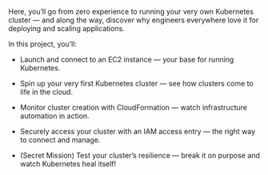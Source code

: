 Here, you’ll go from zero experience to running your very own Kubernetes cluster — and along the way, discover why engineers everywhere love it for deploying and scaling applications.

In this project, you’ll:

- Launch and connect to an EC2 instance — your base for running Kubernetes.

- Spin up your very first Kubernetes cluster — see how clusters come to life in the cloud.

- Monitor cluster creation with CloudFormation — watch infrastructure automation in action.

- Securely access your cluster with an IAM access entry — the right way to connect and manage.

- (Secret Mission) Test your cluster’s resilience — break it on purpose and watch Kubernetes heal itself!
